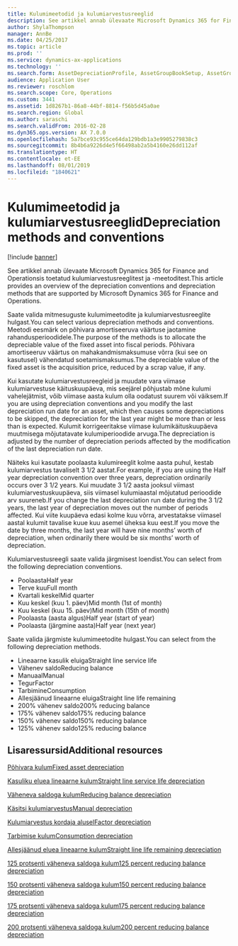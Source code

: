 ```yaml
---
title: Kulumimeetodid ja kulumiarvestusreeglid
description: See artikkel annab ülevaate Microsoft Dynamics 365 for Finance and Operationsis toetatud kulumiarvestusreeglitest ja -meetoditest.
author: ShylaThompson
manager: AnnBe
ms.date: 04/25/2017
ms.topic: article
ms.prod: ''
ms.service: dynamics-ax-applications
ms.technology: ''
ms.search.form: AssetDepreciationProfile, AssetGroupBookSetup, AssetGroupDepBookSetup
audience: Application User
ms.reviewer: roschlom
ms.search.scope: Core, Operations
ms.custom: 3441
ms.assetid: 1d8267b1-86a8-44bf-8814-f56b5d45a0ae
ms.search.region: Global
ms.author: saraschi
ms.search.validFrom: 2016-02-28
ms.dyn365.ops.version: AX 7.0.0
ms.openlocfilehash: 5a7bce93c955ce64da129bdb1a3e9905279838c3
ms.sourcegitcommit: 8b4b6a9226d4e5f66498ab2a5b4160e26dd112af
ms.translationtype: HT
ms.contentlocale: et-EE
ms.lasthandoff: 08/01/2019
ms.locfileid: "1840621"
---
```

# <a name="depreciation-methods-and-conventions"></a><span data-ttu-id="ca4fd-103">Kulumimeetodid ja kulumiarvestusreeglid</span><span class="sxs-lookup"><span data-stu-id="ca4fd-103">Depreciation methods and conventions</span></span>

[!include [banner](../includes/banner.md)]

<span data-ttu-id="ca4fd-104">See artikkel annab ülevaate Microsoft Dynamics 365 for Finance and Operationsis toetatud kulumiarvestusreeglitest ja -meetoditest.</span><span class="sxs-lookup"><span data-stu-id="ca4fd-104">This article provides an overview of the depreciation conventions and depreciation methods that are supported by Microsoft Dynamics 365 for Finance and Operations.</span></span>

<span data-ttu-id="ca4fd-105">Saate valida mitmesuguste kulumimeetodite ja kulumiarvestusreeglite hulgast.</span><span class="sxs-lookup"><span data-stu-id="ca4fd-105">You can select various depreciation methods and conventions.</span></span> <span data-ttu-id="ca4fd-106">Meetodi eesmärk on põhivara amortiseeruva väärtuse jaotamine rahandusperioodidele.</span><span class="sxs-lookup"><span data-stu-id="ca4fd-106">The purpose of the methods is to allocate the depreciable value of the fixed asset into fiscal periods.</span></span> <span data-ttu-id="ca4fd-107">Põhivara amortiseeruv väärtus on mahakandmismaksumuse võrra (kui see on kasutusel) vähendatud soetamismaksumus.</span><span class="sxs-lookup"><span data-stu-id="ca4fd-107">The depreciable value of the fixed asset is the acquisition price, reduced by a scrap value, if any.</span></span> 

<span data-ttu-id="ca4fd-108">Kui kasutate kulumiarvestusreegleid ja muudate vara viimase kulumiarvestuse käituskuupäeva, mis seejärel põhjustab mõne kulumi vahelejätmist, võib viimase aasta kulum olla oodatust suurem või väiksem.</span><span class="sxs-lookup"><span data-stu-id="ca4fd-108">If you are using depreciation conventions and you modify the last depreciation run date for an asset, which then causes some depreciations to be skipped, the depreciation for the last year might be more than or less than is expected.</span></span> <span data-ttu-id="ca4fd-109">Kulumit korrigeeritakse viimase kulumikäituskuupäeva muutmisega mõjutatavate kulumiperioodide arvuga.</span><span class="sxs-lookup"><span data-stu-id="ca4fd-109">The depreciation is adjusted by the number of depreciation periods affected by the modification of the last depreciation run date.</span></span>

<span data-ttu-id="ca4fd-110">Näiteks kui kasutate poolaasta kulumireeglit kolme aasta puhul, kestab kulumiarvestus tavaliselt 3 1/2 aastat.</span><span class="sxs-lookup"><span data-stu-id="ca4fd-110">For example, if you are using the Half year depreciation convention over three years, depreciation ordinarily occurs over 3 1/2 years.</span></span> <span data-ttu-id="ca4fd-111">Kui muudate 3 1/2 aasta jooksul viimast kulumiarvestuskuupäeva, siis viimasel kulumiaastal mõjutatud perioodide arv suureneb.</span><span class="sxs-lookup"><span data-stu-id="ca4fd-111">If you change the last depreciation run date during the 3 1/2 years, the last year of depreciation moves out the number of periods affected.</span></span> <span data-ttu-id="ca4fd-112">Kui viite kuupäeva edasi kolme kuu võrra, arvestatakse viimasel aastal kulumit tavalise kuue kuu asemel üheksa kuu eest.</span><span class="sxs-lookup"><span data-stu-id="ca4fd-112">If you move the date by three months, the last year will have nine months’ worth of depreciation, when ordinarily there would be six months’ worth of depreciation.</span></span>

<span data-ttu-id="ca4fd-113">Kulumiarvestusreegli saate valida järgmisest loendist.</span><span class="sxs-lookup"><span data-stu-id="ca4fd-113">You can select from the following depreciation conventions.</span></span>


-   <span data-ttu-id="ca4fd-114">Poolaasta</span><span class="sxs-lookup"><span data-stu-id="ca4fd-114">Half year</span></span>
-   <span data-ttu-id="ca4fd-115">Terve kuu</span><span class="sxs-lookup"><span data-stu-id="ca4fd-115">Full month</span></span>
-   <span data-ttu-id="ca4fd-116">Kvartali keskel</span><span class="sxs-lookup"><span data-stu-id="ca4fd-116">Mid quarter</span></span>
-   <span data-ttu-id="ca4fd-117">Kuu keskel (kuu 1. päev)</span><span class="sxs-lookup"><span data-stu-id="ca4fd-117">Mid month (1st of month)</span></span>
-   <span data-ttu-id="ca4fd-118">Kuu keskel (kuu 15. päev)</span><span class="sxs-lookup"><span data-stu-id="ca4fd-118">Mid month (15th of month)</span></span>
-   <span data-ttu-id="ca4fd-119">Poolaasta (aasta algus)</span><span class="sxs-lookup"><span data-stu-id="ca4fd-119">Half year (start of year)</span></span>
-   <span data-ttu-id="ca4fd-120">Poolaasta (järgmine aasta)</span><span class="sxs-lookup"><span data-stu-id="ca4fd-120">Half year (next year)</span></span>

<span data-ttu-id="ca4fd-121">Saate valida järgmiste kulumimeetodite hulgast.</span><span class="sxs-lookup"><span data-stu-id="ca4fd-121">You can select from the following depreciation methods.</span></span>
-   <span data-ttu-id="ca4fd-122">Lineaarne kasulik eluiga</span><span class="sxs-lookup"><span data-stu-id="ca4fd-122">Straight line service life</span></span>
-   <span data-ttu-id="ca4fd-123">Vähenev saldo</span><span class="sxs-lookup"><span data-stu-id="ca4fd-123">Reducing balance</span></span>
-   <span data-ttu-id="ca4fd-124">Manuaal</span><span class="sxs-lookup"><span data-stu-id="ca4fd-124">Manual</span></span>
-   <span data-ttu-id="ca4fd-125">Tegur</span><span class="sxs-lookup"><span data-stu-id="ca4fd-125">Factor</span></span>
-   <span data-ttu-id="ca4fd-126">Tarbimine</span><span class="sxs-lookup"><span data-stu-id="ca4fd-126">Consumption</span></span>
-   <span data-ttu-id="ca4fd-127">Allesjäänud lineaarne eluiga</span><span class="sxs-lookup"><span data-stu-id="ca4fd-127">Straight line life remaining</span></span>
-   <span data-ttu-id="ca4fd-128">200% vähenev saldo</span><span class="sxs-lookup"><span data-stu-id="ca4fd-128">200% reducing balance</span></span>
-   <span data-ttu-id="ca4fd-129">175% vähenev saldo</span><span class="sxs-lookup"><span data-stu-id="ca4fd-129">175% reducing balance</span></span>
-   <span data-ttu-id="ca4fd-130">150% vähenev saldo</span><span class="sxs-lookup"><span data-stu-id="ca4fd-130">150% reducing balance</span></span>
-   <span data-ttu-id="ca4fd-131">125% vähenev saldo</span><span class="sxs-lookup"><span data-stu-id="ca4fd-131">125% reducing balance</span></span>





<a name="additional-resources"></a><span data-ttu-id="ca4fd-132">Lisaressursid</span><span class="sxs-lookup"><span data-stu-id="ca4fd-132">Additional resources</span></span>
--------

[<span data-ttu-id="ca4fd-133">Põhivara kulum</span><span class="sxs-lookup"><span data-stu-id="ca4fd-133">Fixed asset depreciation</span></span>](fixed-asset-depreciation.md)

[<span data-ttu-id="ca4fd-134">Kasuliku eluea lineaarne kulum</span><span class="sxs-lookup"><span data-stu-id="ca4fd-134">Straight line service life depreciation</span></span>](Straight-line-service-life-depreciation.md)

[<span data-ttu-id="ca4fd-135">Väheneva saldoga kulum</span><span class="sxs-lookup"><span data-stu-id="ca4fd-135">Reducing balance depreciation</span></span>](reduce-balance-depreciation.md)

[<span data-ttu-id="ca4fd-136">Käsitsi kulumiarvestus</span><span class="sxs-lookup"><span data-stu-id="ca4fd-136">Manual depreciation</span></span>](manual-depreciation.md)

[<span data-ttu-id="ca4fd-137">Kulumiarvestus kordaja alusel</span><span class="sxs-lookup"><span data-stu-id="ca4fd-137">Factor depreciation</span></span>](factor-depreciation.md)

[<span data-ttu-id="ca4fd-138">Tarbimise kulum</span><span class="sxs-lookup"><span data-stu-id="ca4fd-138">Consumption depreciation</span></span>](consumption-depreciation.md)

[<span data-ttu-id="ca4fd-139">Allesjäänud eluea lineaarne kulum</span><span class="sxs-lookup"><span data-stu-id="ca4fd-139">Straight line life remaining depreciation</span></span>](straight-line-life-remaining-depreciation.md)

[<span data-ttu-id="ca4fd-140">125 protsenti väheneva saldoga kulum</span><span class="sxs-lookup"><span data-stu-id="ca4fd-140">125 percent reducing balance depreciation</span></span>](125-percent-reducing-balance-depreciation.md)

[<span data-ttu-id="ca4fd-141">150 protsenti väheneva saldoga kulum</span><span class="sxs-lookup"><span data-stu-id="ca4fd-141">150 percent reducing balance depreciation</span></span>](150-percent-reducing-balance-depreciation.md)

[<span data-ttu-id="ca4fd-142">175 protsenti väheneva saldoga kulum</span><span class="sxs-lookup"><span data-stu-id="ca4fd-142">175 percent reducing balance depreciation</span></span>](175-percent-reducing-balance-depreciation.md)

[<span data-ttu-id="ca4fd-143">200 protsenti väheneva saldoga kulum</span><span class="sxs-lookup"><span data-stu-id="ca4fd-143">200 percent reducing balance depreciation</span></span>](200-percent-reducing-balance-depreciation.md)



